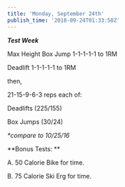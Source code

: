 ```yaml
---
title: 'Monday, September 24th'
publish_time: '2018-09-24T01:33:50Z'
---
```


***Test Week***

Max Height Box Jump 1-1-1-1-1 to 1RM

Deadlift 1-1-1-1-1 to 1RM

then,

21-15-9-6-3 reps each of:

Deadlifts (225/155)

Box Jumps (30/24)

*\*compare to 10/25/16*

**Bonus Tests: **

A. 50 Calorie Bike for time.

B. 75 Calorie Ski Erg for time.
